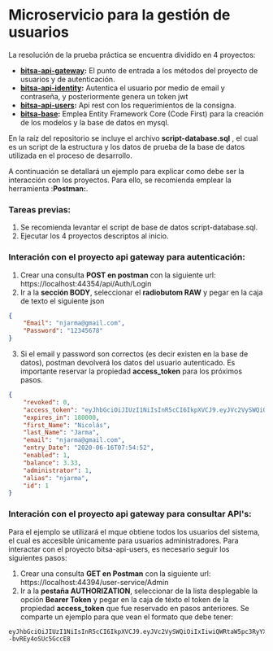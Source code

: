 # Microservicio para la gestión de usuarios

La resolución de la prueba práctica se encuentra dividido en 4 proyectos:
- **[bitsa-api-gateway](https://github.com/njarma/bitsa/tree/master/bitsa-api-gateway):** El punto de entrada a los métodos del proyecto de usuarios y de autenticación.
- **[bitsa-api-identity](https://github.com/njarma/bitsa/tree/master/bitsa-api-identity):** Autentica el usuario por medio de email y contraseña, y posteriormente genera un token jwt
- **[bitsa-api-users](https://github.com/njarma/bitsa/tree/master/bitsa-api-users):** Api rest con los requerimientos de la consigna.
- **[bitsa-base](https://github.com/njarma/bitsa/tree/master/bitsa-base):** Emplea Entity Framework Core (Code First) para la creación de los modelos y la base de datos en mysql.

En la raíz del repositorio se incluye el archivo **script-database.sql** , el cual es un script de la estructura y los datos de prueba de la base de datos utilizada en el proceso de desarrollo.

A continuación se detallará un ejemplo para explicar como debe ser la interacción con los proyectos. Para ello, se recomienda emplear la herramienta :**Postman:**.

### **Tareas previas:**
1. Se recomienda levantar el script de base de datos script-database.sql.
2. Ejecutar los 4 proyectos descriptos al inicio.

### **Interación con el proyecto api gateway para autenticación:**
1. Crear una consulta **POST en postman** con la siguiente url: https://localhost:44354/api/Auth/Login
2. Ir a la **sección BODY**, seleccionar el **radiobutom RAW** y pegar en la caja de texto el siguiente json
```json
{
	"Email": "njarma@gmail.com",
	"Password": "12345678"
}
```
3. Si el email y password son correctos (es decir existen en la base de datos), postman devolverá los datos del usuario autenticado. Es importante reservar la propiedad **access_token** para los próximos pasos.
```json
{
    "revoked": 0,
    "access_token": "eyJhbGciOiJIUzI1NiIsInR5cCI6IkpXVCJ9.eyJVc2VySWQiOiIxIiwiQWRtaW5pc3RyYXRvciI6IjEiLCJzdWIiOiJuamFybWFAZ21haWwuY29tIiwianRpIjoiMzUzZmZmMTYtNjUwNy00YzgwLWFmMmQtMTIwNDQzZWNjNDcyIiwiaWF0IjoiMTcvNi8yMDIwIDIwOjUxOjQ1IiwibmJmIjoxNTkyNDI3MTA1LCJleHAiOjE1OTI2MDcxMDUsImlzcyI6ImxvY2FsaG9zdCIsImF1ZCI6IkJpdHNhIn0.w60ZH7I_OQTJEe8fPuoQOUy1t--bvREy4oSUc5GccE8",
    "expires_in": 180000,
    "first_Name": "Nicolás",
    "last_Name": "Jarma",
    "email": "njarma@gmail.com",
    "entry_Date": "2020-06-16T07:54:52",
    "enabled": 1,
    "balance": 3.33,
    "administrator": 1,
    "alias": "njarma",
    "id": 1
}
```

### **Interación con el proyecto api gateway para consultar API's:**
Para el ejemplo se utilizará el mque obtiene todos los usuarios del sistema, el cual es accesible únicamente para usuarios administradores.
Para interactar con el proyecto bitsa-api-users, es necesario seguir los siguientes pasos:
1. Crear una consulta **GET en Postman** con la siguiente url: https://localhost:44394/user-service/Admin
2. Ir a la **pestaña AUTHORIZATION**, seleccionar de la lista desplegable la opción **Bearer Token** y pegar en la caja de téxto el token de la propiedad **access_token** que fue reservado en pasos anteriores. Se comparte un ejemplo para que vean el formato que debe tener:
```
eyJhbGciOiJIUzI1NiIsInR5cCI6IkpXVCJ9.eyJVc2VySWQiOiIxIiwiQWRtaW5pc3RyYXRvciI6IjEiLCJzdWIiOiJuamFybWFAZ21haWwuY29tIiwianRpIjoiMzUzZmZmMTYtNjUwNy00YzgwLWFmMmQtMTIwNDQzZWNjNDcyIiwiaWF0IjoiMTcvNi8yMDIwIDIwOjUxOjQ1IiwibmJmIjoxNTkyNDI3MTA1LCJleHAiOjE1OTI2MDcxMDUsImlzcyI6ImxvY2FsaG9zdCIsImF1ZCI6IkJpdHNhIn0.w60ZH7I_OQTJEe8fPuoQOUy1t--bvREy4oSUc5GccE8
```
